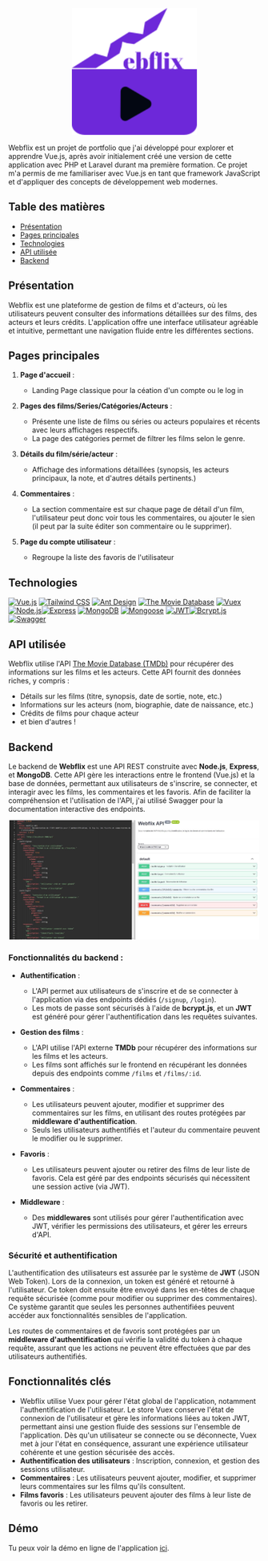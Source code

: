 <p align="center">
  <img src="./src/assets/webflix_logo.svg" alt="Swagger Documentation" width="250"/>
</p>

Webflix est un projet de portfolio que j'ai développé pour explorer et apprendre Vue.js, après avoir initialement créé une version de cette application avec PHP et Laravel durant ma première formation. Ce projet m'a permis de me familiariser avec Vue.js en tant que framework JavaScript et d'appliquer des concepts de développement web modernes.

## Table des matières

- [Présentation](#présentation)
- [Pages principales](#pages-principales)
- [Technologies](#technologies)
- [API utilisée](#api-utilisée)
- [Backend](#backend)

## Présentation

Webflix est une plateforme de gestion de films et d'acteurs, où les utilisateurs peuvent consulter des informations détaillées sur des films, des acteurs et leurs crédits. L'application offre une interface utilisateur agréable et intuitive, permettant une navigation fluide entre les différentes sections.

## Pages principales

1. **Page d'accueil** :

   - Landing Page classique pour la céation d'un compte ou le log in

2. **Pages des films/Series/Catégories/Acteurs** :

   - Présente une liste de films ou séries ou acteurs populaires et récents avec leurs affichages respectifs.
   - La page des catégories permet de filtrer les films selon le genre.

3. **Détails du film/série/acteur** :

   - Affichage des informations détaillées (synopsis, les acteurs principaux, la note, et d'autres détails pertinents.)

4. **Commentaires** :

   - La section commentaire est sur chaque page de détail d'un film, l'utilisateur peut donc voir tous les commentaires, ou ajouter le sien (il peut par la suite éditer son commentaire ou le supprimer).

5. **Page du compte utilisateur** :

   - Regroupe la liste des favoris de l'utilisateur

## Technologies

[![Vue.js](https://img.shields.io/badge/Vue.js-4FC08D?style=for-the-badge&logo=vue.js&logoColor=white)](https://vuejs.org/) [![Tailwind CSS](https://img.shields.io/badge/Tailwind_CSS-38B2AC?style=for-the-badge&logo=tailwind-css&logoColor=white)](https://tailwindcss.com/) [![Ant Design](https://img.shields.io/badge/Ant%20Design-0170FE?style=for-the-badge&logo=ant-design&logoColor=white)](https://ant.design/)
[![The Movie Database](https://img.shields.io/badge/The_Movie_Database-2DBCD1?style=for-the-badge&logo=themoviedb&logoColor=white)](https://www.themoviedb.org/) [![Vuex](https://img.shields.io/badge/Vuex-4.x-blue?style=for-the-badge&logo=vue.js)](https://vuex.vuejs.org/)
[![Node.js](https://img.shields.io/badge/Node.js-339933?style=for-the-badge&logo=node.js&logoColor=white)](https://nodejs.org/)[![Express](https://img.shields.io/badge/Express-000000?style=for-the-badge&logo=express&logoColor=white)](https://expressjs.com/) [![MongoDB](https://img.shields.io/badge/MongoDB-47A248?style=for-the-badge&logo=mongodb&logoColor=white)](https://www.mongodb.com/) [![Mongoose](https://img.shields.io/badge/Mongoose-880000?style=for-the-badge&logo=mongoose&logoColor=white)](https://mongoosejs.com/) [![JWT](https://img.shields.io/badge/JWT-D740FF?style=for-the-badge&logo=json-web-tokens&logoColor=white)](https://jwt.io/)[![Bcrypt.js](https://img.shields.io/badge/Bcrypt.js-000000?style=for-the-badge&logo=npm&logoColor=red)](https://www.npmjs.com/package/bcrypt) [![Swagger](https://img.shields.io/badge/Swagger-85EA2D?style=for-the-badge&logo=swagger&logoColor=white)](http://swagger.io/)

## API utilisée

Webflix utilise l'API [The Movie Database (TMDb)](https://www.themoviedb.org/documentation/api) pour récupérer des informations sur les films et les acteurs. Cette API fournit des données riches, y compris :

- Détails sur les films (titre, synopsis, date de sortie, note, etc.)
- Informations sur les acteurs (nom, biographie, date de naissance, etc.)
- Crédits de films pour chaque acteur
- et bien d'autres !

## Backend

Le backend de **Webflix** est une API REST construite avec **Node.js**, **Express**, et **MongoDB**. Cette API gère les interactions entre le frontend (Vue.js) et la base de données, permettant aux utilisateurs de s'inscrire, se connecter, et interagir avec les films, les commentaires et les favoris. Afin de faciliter la compréhension et l'utilisation de l'API, j'ai utilisé Swagger pour la documentation interactive des endpoints.

<p align="center">
  <img src="./src/assets/webflix_swagger.jpg" alt="Swagger Documentation" width="500"/>
</p>

### Fonctionnalités du backend :

- **Authentification** :

  - L'API permet aux utilisateurs de s'inscrire et de se connecter à l'application via des endpoints dédiés (`/signup`, `/login`).
  - Les mots de passe sont sécurisés à l'aide de **bcrypt.js**, et un **JWT** est généré pour gérer l'authentification dans les requêtes suivantes.

- **Gestion des films** :

  - L'API utilise l'API externe **TMDb** pour récupérer des informations sur les films et les acteurs.
  - Les films sont affichés sur le frontend en récupérant les données depuis des endpoints comme `/films` et `/films/:id`.

- **Commentaires** :

  - Les utilisateurs peuvent ajouter, modifier et supprimer des commentaires sur les films, en utilisant des routes protégées par **middleware d'authentification**.
  - Seuls les utilisateurs authentifiés et l'auteur du commentaire peuvent le modifier ou le supprimer.

- **Favoris** :

  - Les utilisateurs peuvent ajouter ou retirer des films de leur liste de favoris. Cela est géré par des endpoints sécurisés qui nécessitent une session active (via JWT).

- **Middleware** :
  - Des **middlewares** sont utilisés pour gérer l'authentification avec JWT, vérifier les permissions des utilisateurs, et gérer les erreurs d'API.

### Sécurité et authentification

L'authentification des utilisateurs est assurée par le système de **JWT** (JSON Web Token). Lors de la connexion, un token est généré et retourné à l'utilisateur. Ce token doit ensuite être envoyé dans les en-têtes de chaque requête sécurisée (comme pour modifier ou supprimer des commentaires). Ce système garantit que seules les personnes authentifiées peuvent accéder aux fonctionnalités sensibles de l'application.

Les routes de commentaires et de favoris sont protégées par un **middleware d'authentification** qui vérifie la validité du token à chaque requête, assurant que les actions ne peuvent être effectuées que par des utilisateurs authentifiés.

## Fonctionnalités clés

- Webflix utilise Vuex pour gérer l'état global de l'application, notamment l'authentification de l'utilisateur. Le store Vuex conserve l'état de connexion de l'utilisateur et gère les informations liées au token JWT, permettant ainsi une gestion fluide des sessions sur l'ensemble de l'application. Dès qu'un utilisateur se connecte ou se déconnecte, Vuex met à jour l'état en conséquence, assurant une expérience utilisateur cohérente et une gestion sécurisée des accès.
- **Authentification des utilisateurs** : Inscription, connexion, et gestion des sessions utilisateur.
- **Commentaires** : Les utilisateurs peuvent ajouter, modifier, et supprimer leurs commentaires sur les films qu'ils consultent.
- **Films favoris** : Les utilisateurs peuvent ajouter des films à leur liste de favoris ou les retirer.

## Démo

Tu peux voir la démo en ligne de l'application [ici](https://webflix-vuejs-version.vercel.app/).
